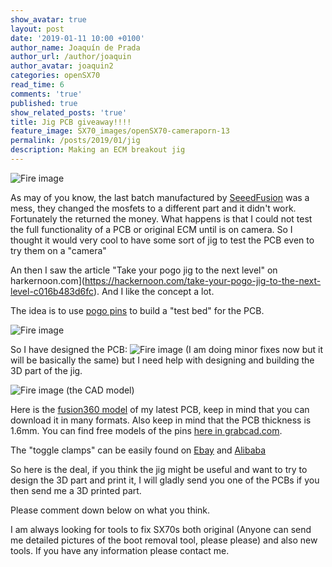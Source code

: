```yaml
---
show_avatar: true
layout: post
date: '2019-01-11 10:00 +0100'
author_name: Joaquín de Prada
author_url: /author/joaquin
author_avatar: joaquin2
categories: openSX70
read_time: 6
comments: 'true'
published: true
show_related_posts: 'true'
title: Jig PCB giveaway!!!!
feature_image: SX70_images/openSX70-cameraporn-13
permalink: /posts/2019/01/jig
description: Making an ECM breakout jig
---
```

![Fire image]({{site.url}}/{{site.baseurl}}img/2019/01/2019-01-11-gig-02.jpg)

As may of you know, the last batch manufactured by [SeeedFusion](https://www.seeedstudio.com/fusion_pcb.html) was a mess, they changed the mosfets to a different part and it didn't work. Fortunately the returned the money.
What happens is that I could not test the full functionality of a PCB or original ECM until is on camera. So I thought it would very cool to have some sort of jig to test the PCB even to try them on a "camera"

An then I saw the article "Take your pogo jig to the next level" on harkernoon.com](https://hackernoon.com/take-your-pogo-jig-to-the-next-level-c016b483d6fc). And I like the concept a lot.

The idea is to use  [pogo pins](https://en.wikipedia.org/wiki/Pogo_pin) to build a "test bed" for the PCB.

![Fire image]({{site.url}}/{{site.baseurl}}img/2019/01/2019-01-11-gig-03.jpg)

So I have designed the PCB:
![Fire image]({{site.url}}/{{site.baseurl}}img/2019/01/2019-01-11-gig-04.jpg) (I am doing minor fixes now but it will be basically the same) but I need help with designing and building the 3D part of the jig.

![Fire image]({{site.url}}/{{site.baseurl}}img/2019/01/2019-01-11-gig-01.jpg)
(the CAD model)

Here is the [fusion360 model](https://a360.co/2TIv8Eu) of my latest PCB, keep in mind that you can download it in many formats. Also keep in mind that the PCB thickness is 1.6mm. You can find free models of the pins [here in grabcad.com](https://grabcad.com/library/pogo-pins-and-receptacles-1).

The "toggle clamps" can be easily found on [Ebay](https://www.ebay.com/sch/i.html?_from=R40&_trksid=m570.l1313&_nkw=TOGGLE+clamp&_sacat=0&LH_TitleDesc=0&_osacat=0&_odkw=test+clamp&LH_TitleDesc=0=) and  [Alibaba](https://fixton.en.alibaba.com/product/60538626828-803838819/high_quality_best_price_horizontal_test_fixture_toggle_clamp_for_PCB_testing.html)

So here is the deal, if you think the jig might be useful and want to try to design the 3D part and print it, I will gladly send you one of the PCBs if you then send me a 3D printed part.

Please comment down below on what you think.

I am always looking for tools to fix SX70s both original (Anyone can send me detailed pictures of the boot removal tool, please please) and also new tools. If you have any information please contact me.


